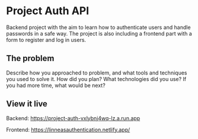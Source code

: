 # Project Auth API

Backend project with the aim to learn how to authenticate users and handle passwords in a safe way. The project is also including a frontend part with a form to register and log in users. 

## The problem

Describe how you approached to problem, and what tools and techniques you used to solve it. How did you plan? What technologies did you use? If you had more time, what would be next?

## View it live

Backend:
https://project-auth-vxlybnj4wq-lz.a.run.app

Frontend:
https://linneasauthentication.netlify.app/
